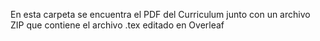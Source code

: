 En esta carpeta se encuentra el PDF del Curriculum junto con un archivo ZIP que contiene el archivo .tex editado en Overleaf
